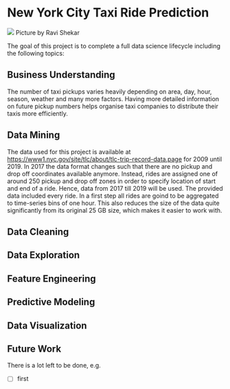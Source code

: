 # New York City Taxi Ride Prediction
![](http://shekhar.info/images/pickups.jpg)
Picture by Ravi Shekar

The goal of this project is to complete a full data science lifecycle including the following topics:

## Business Understanding 
The number of taxi pickups varies heavily depending on area, day, hour, season, weather and many more factors. Having more detailed information on future pickup numbers helps organise taxi companies to distribute their taxis more efficiently. 
## Data Mining
The data used for this project is available at https://www1.nyc.gov/site/tlc/about/tlc-trip-record-data.page for 2009 until 2019. In 2017 the data format changes such that there are no pickup and drop off coordinates available anymore. Instead, rides are assigned one of around 250 pickup and drop off zones in order to specify location of start and end of a ride. Hence, data from 2017 till 2019 will be used. The provided data included every ride. In a first step all rides are goind to be aggregated to time-series bins of one hour. This also reduces the size of the data quite significantly from its original 25 GB size, which makes it easier to work with.
## Data Cleaning

## Data Exploration
## Feature Engineering
## Predictive Modeling
## Data Visualization


## Future Work
There is a lot left to be done, e.g.
- [ ] first
